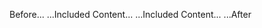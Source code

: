 Before... [](<url>) <!-- p↓ Begin -->
...Included Content...
...Included Content... <!-- p↓ End --> ...After